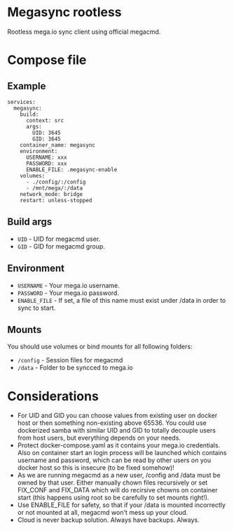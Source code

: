 # Megasync rootless
Rootless mega.io sync client using official megacmd.

# Compose file

## Example
```
services:
  megasync:
    build:
      context: src
      args:
        UID: 3645
        GID: 3645
    container_name: megasync
    environment:
      USERNAME: xxx
      PASSWORD: xxx
      ENABLE_FILE: .megasync-enable
    volumes:
      - ./config/:/config
      - /mnt/mega/:/data
    network_mode: bridge
    restart: unless-stopped
```

## Build args
* ```UID``` - UID for megacmd user.
* ```GID``` - GID for megacmd group.

## Environment
* ```USERNAME``` - Your mega.io username.
* ```PASSWORD``` - Your mega.io password.
* ```ENABLE_FILE``` - If set, a file of this name must exist under /data in order to sync to start.

## Mounts
You should use volumes or bind mounts for all following folders:
* ```/config``` - Session files for megacmd  
* ```/data``` - Folder to be syncced to mega.io

# Considerations
* For UID and GID you can choose values from existing user on docker host or then something non-existing above 65536. You could use dockerized samba with similar UID and GID to totally decouple users from host users, but everything depends on your needs.
* Protect docker-compose.yaml as it contains your mega.io credentials. Also on container start an login process will be launched which contains username and password, which can be read by other users on you docker host so this is insecure (to be fixed somehow)!
* As we are running megacmd as a new user, /config and /data must be owned by that user. Either manually chown files recursively or set FIX_CONF and FIX_DATA which will do recirsive chowns on container start (this happens using root so be carefully to set mounts right!).
* Use ENABLE_FILE for safety, so that if your /data is mounted incorrectly or not mounted at all, megacmd won't mess up your cloud.
* Cloud is never backup solution. Always have backups. Always.
